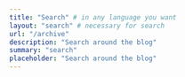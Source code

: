 ```yaml
---
title: "Search" # in any language you want
layout: "search" # necessary for search
url: "/archive"
description: "Search around the blog"
summary: "search"
placeholder: "Search around the blog"
---
```

